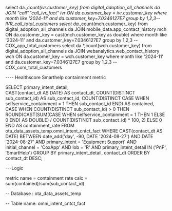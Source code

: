 select da.*,count(ivr.customer_key) from digital_adoption_all_channels da JOIN "call"."call_ivr_fact" ivr
    ON da.customer_key = ivr.customer_key where month like '2024-11' and da.customer_key=7.0346127E7 
    group by 1,2,3--IVR_call_total_customers
select da.*,count(mch.customer_key) from digital_adoption_all_channels da JOIN mobile_data.app_contact_history mch
    ON da.customer_key = cast(mch.customer_key as double) where month like '2024-11' and da.customer_key=7.0346127E7 
    group by 1,2,3 --COX_app_total_customers
select da.*,count(wch.customer_key) from digital_adoption_all_channels da JOIN webanalytics.web_contact_history wch
    ON da.customer_key = wch.customer_key where month like '2024-11' and da.customer_key=7.0346127E7 
    group by 1,2,3 --COX_com_total_customers





---- Healthscore Smarthelp containment metric 

SELECT 
    primary_intent_detail,  
    CAST(contact_dt AS DATE) AS contact_dt, 
    COUNT(DISTINCT sub_contact_id) AS sub_contact_id, 
    COUNT(DISTINCT CASE WHEN selfservice_containment = 1 THEN sub_contact_id END) AS contained, 
    CASE 
        WHEN COUNT(DISTINCT sub_contact_id) > 0 THEN
            ROUND(CAST(SUM(CASE WHEN selfservice_containment = 1 THEN 1 ELSE 0 END) AS DOUBLE) 
            / COUNT(DISTINCT sub_contact_id) * 100, 2)
        ELSE
            0
    END AS containment_rate
FROM 
    ota_data_assets_temp.omni_intent_cntct_fact 
WHERE 
    CAST(contact_dt AS DATE) BETWEEN date_add('day', -90, DATE '2024-08-27') AND DATE '2024-08-27' 
    AND primary_intent = 'Equipment Support'
    AND initial_channel = 'CoxApp'
    AND lob = 'R'
    AND primary_intent_detail IN ('PnP', 'SmartHelp')
GROUP BY 
    primary_intent_detail, contact_dt
ORDER BY 
    contact_dt DESC;


---Logic

metric name = containment rate
calc = sum(contained)/sum(sub_contact_id)


-- Database : ota_data_assets_temp

-- Table name: omni_intent_cntct_fact

